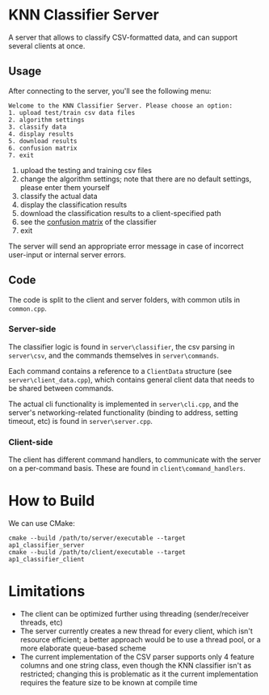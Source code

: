  # KNN Classifier Server
 A server that allows to classify CSV-formatted data, and can support
several clients at once.
 ## Usage
After connecting to the server, you'll see the following menu:
```text
Welcome to the KNN Classifier Server. Please choose an option:
1. upload test/train csv data files
2. algorithm settings
3. classify data
4. display results
5. download results
6. confusion matrix
7. exit
```
1. upload the testing and training csv files
2. change the algorithm settings; note that there are no default settings, please enter them yourself
3. classify the actual data
4. display the classification results
5. download the classification results to a client-specified path
6. see the [confusion matrix](https://en.wikipedia.org/wiki/Confusion_matrix) of the classifier
7. exit

The server will send an appropriate error message in case of incorrect
user-input or internal server errors.

## Code
The code is split to the client and server folders, with common utils 
in `common.cpp`. 

### Server-side
The classifier logic is found in `server\classifier`,
the csv parsing in `server\csv`, and the commands themselves in `server\commands`.

Each command contains a reference to a `ClientData` structure (see `server\client_data.cpp`),
which contains general client data that needs to be shared between commands.

The actual cli functionality is implemented in `server\cli.cpp`, and
the server's networking-related functionality (binding to address, setting timeout, etc) is found
in `server\server.cpp`.

### Client-side
The client has different command handlers, to communicate with the server
on a per-command basis. These are found in `client\command_handlers`.
# How to Build
We can use CMake:
```shell
cmake --build /path/to/server/executable --target ap1_classifier_server
cmake --build /path/to/client/executable --target ap1_classifier_client
```
# Limitations
* The client can be optimized further using threading (sender/receiver threads, etc)
* The server currently creates a new thread for every client, which isn't resource efficient; a better approach would be to use a thread pool,
or a more elaborate queue-based scheme
* The current implementation of the CSV parser supports only 4 feature columns
and one string class, even though the KNN classifier isn't as restricted; changing this is problematic as
it the current implementation requires the feature size to be known at compile time